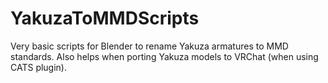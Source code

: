 # YakuzaToMMDScripts
Very basic scripts for Blender to rename Yakuza armatures to MMD standards. Also helps when porting Yakuza models to VRChat (when using CATS plugin).
